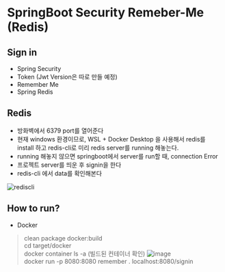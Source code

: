 # SpringBoot Security Remeber-Me (Redis)

## Sign in
- Spring Security
- Token (Jwt Version은 따로 만들 예정)
- Remember Me
- Spring Redis

## Redis
- 방화벽에서 6379 port를 열어준다
- 현재 windows 환경이므로, WSL + Docker Desktop 을 사용해서 redis를 install 하고 redis-cli로 미리 redis server를 running 해놓는다.
- running 해놓지 않으면 springboot에서 server를 run할 때, connection Error 
- 프로젝트 server를 띄운 후 signin을 한다
- redis-cli 에서 data를 확인해본다  

![rediscli](https://user-images.githubusercontent.com/34512538/80121149-e75ef400-85c6-11ea-951b-6f022ada4246.PNG)



## How to run?
- Docker  
> clean package docker:build  
> cd target/docker  
> docker container ls -a (빌드된 컨테이너 확인) 
![image](https://user-images.githubusercontent.com/34512538/80284665-cd561a80-875a-11ea-95f6-3d3e2c9efc13.png)  
> docker run -p 8080:8080 remember .
> localhost:8080/signin


